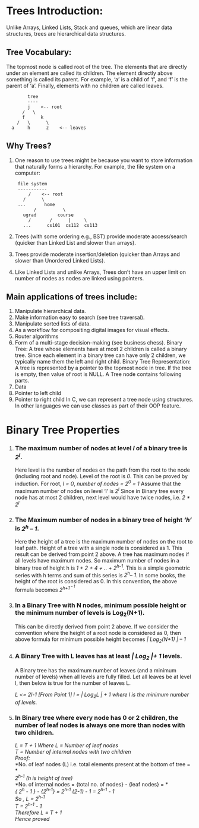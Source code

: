 # Trees Introduction: 
  Unlike Arrays, Linked Lists, Stack and queues, which are linear data structures, trees are hierarchical data structures.
## Tree Vocabulary: 
  The topmost node is called root of the tree. The elements that are directly under an element are called its children. The element directly above something is called its parent. For example, ‘a’ is a child of ‘f’, and ‘f’ is the parent of ‘a’. Finally, elements with no children are called leaves. 

            tree
            ----
            j    <-- root
          /   \
          f      k  
        /   \      \
      a     h      z    <-- leaves

## Why Trees? 
1. One reason to use trees might be because you want to store information that naturally forms a hierarchy. For example, the file system on a computer: 

        file system
        -----------
            /    <-- root
          /      \
        ...       home
              /          \
          ugrad        course
            /       /      |     \
          ...      cs101  cs112  cs113

2. Trees (with some ordering e.g., BST) provide moderate access/search (quicker than Linked List and slower than arrays). 
3. Trees provide moderate insertion/deletion (quicker than Arrays and slower than Unordered Linked Lists). 
4. Like Linked Lists and unlike Arrays, Trees don’t have an upper limit on number of nodes as nodes are linked using pointers.

## Main applications of trees include: 
1. Manipulate hierarchical data. 
2. Make information easy to search (see tree traversal). 
3. Manipulate sorted lists of data. 
4. As a workflow for compositing digital images for visual effects. 
5. Router algorithms 
6. Form of a multi-stage decision-making (see business chess). 
Binary Tree: A tree whose elements have at most 2 children is called a binary tree. Since each element in a binary tree can have only 2 children, we typically name them the left and right child. 
Binary Tree Representation: A tree is represented by a pointer to the topmost node in tree. If the tree is empty, then value of root is NULL. 
A Tree node contains following parts. 
1. Data 
2. Pointer to left child 
3. Pointer to right child
In C, we can represent a tree node using structures. In other languages we can use classes as part of their OOP feature.

# Binary Tree Properties

1. ### The maximum number of nodes at level *l* of a binary tree is *2<sup>l</sup>*. 
    Here level is the number of nodes on the path from the root to the node (including root and node). Level of the root is *0*. 
    This can be proved by induction. 
    For root, *l = 0*, *number of nodes = 2<sup>0</sup> = 1* 
    Assume that the maximum number of nodes on level ‘l’ is *2<sup>l</sup>* 
    Since in Binary tree every node has at most 2 children, next level would have twice nodes, i.e. *2 * 2<sup>l<sup>* 

2. ### The Maximum number of nodes in a binary tree of height *‘h’* is *2<sup>h</sup> – 1*. 
    Here the height of a tree is the maximum number of nodes on the root to leaf path. Height of a tree with a single node is considered as 1. 
    This result can be derived from point 2 above. A tree has maximum nodes if all levels have maximum nodes. So maximum number of nodes in a binary tree of height h is *1 + 2 + 4 + .. + 2<sup>h-1</sup>*. This is a simple geometric series with h terms and sum of this series is *2<sup>h</sup>– 1*. 
    In some books, the height of the root is considered as 0. In this convention, the above formula becomes *2<sup>h+1<sup> – 1* 

3. ### In a Binary Tree with N nodes, minimum possible height or the minimum number of levels is Log<sub>2</sub>(N+1).
    This can be directly derived from point 2 above. If we consider the convention where the height of a root node is considered as 0, then above formula for minimum possible height becomes *| Log<sub>2</sub>(N+1) | – 1* 

4. ### A Binary Tree with L leaves has at least *| Log<sub>2</sub> |+ 1*   levels. 
    A Binary tree has the maximum number of leaves (and a minimum number of levels) when all levels are fully filled. Let all leaves be at level l, then below is true for the number of leaves L.

      *L   <=  2l-1  [From Point 1]
      l =   | Log<sub>2</sub>L | + 1 
      where l is the minimum number of levels.*

5. ### In Binary tree where every node has 0 or 2 children, the number of leaf nodes is always one more than nodes with two children.

      *L = T + 1*
      *Where L = Number of leaf nodes*<br>
      *T = Number of internal nodes with two children*<br>
      *Proof:*<br>
      *No. of leaf nodes (L) i.e. total elements present at the bottom of tree = *<br>
      *2<sup>h-1</sup> (h is height of tree)*<br>
      *No. of internal nodes = {total no. of nodes} - {leaf nodes} = *<br>
      *{ 2<sup>h</sup> - 1 } - {2<sup>h-1</sup>} = 2<sup>h-1</sup> (2-1) - 1 = 2<sup>h-1</sup> - 1*<br>
      *So , L = 2<sup>h-1</sup>*<br>
        *T = 2<sup>h-1</sup> - 1*<br>
      *Therefore L = T + 1*<br>
      *Hence proved*<br>
